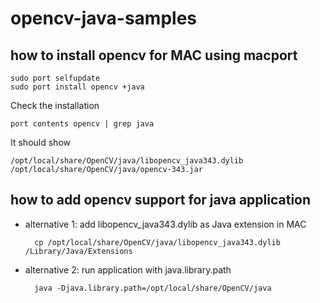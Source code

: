 # opencv-java-samples

## how to install opencv for MAC using macport

    sudo port selfupdate
    sudo port install opencv +java

Check the installation
    
    port contents opencv | grep java
    
It should show 
    
    /opt/local/share/OpenCV/java/libopencv_java343.dylib
    /opt/local/share/OpenCV/java/opencv-343.jar
    
## how to add opencv support for java application
    
- alternative 1: add libopencv_java343.dylib as Java extension in MAC
 
        cp /opt/local/share/OpenCV/java/libopencv_java343.dylib /Library/Java/Extensions
    
- alternative 2: run application with java.library.path
    
        java -Djava.library.path=/opt/local/share/OpenCV/java